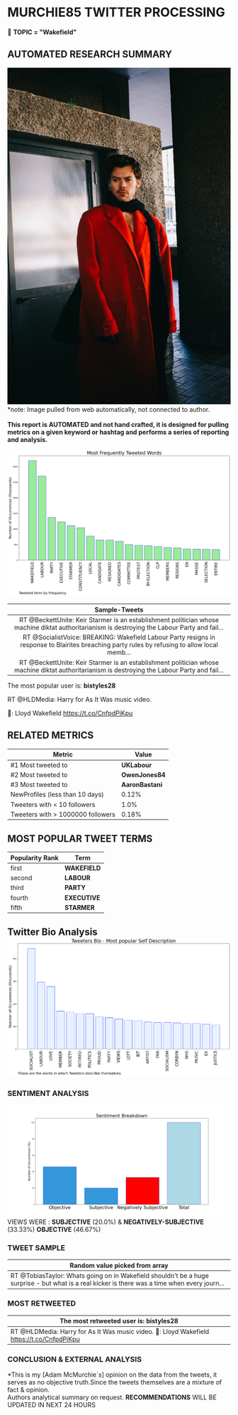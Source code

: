 # MURCHIE85 TWITTER PROCESSING 
&#x1F34E; **TOPIC = "Wakefield"**

## AUTOMATED RESEARCH SUMMARY

![image](assets/2022-05-13hashtagImage.png)*note: Image pulled from web automatically, not connected to author.
<br></br>
<b> This report is AUTOMATED and not hand crafted, it is designed for pulling metrics on a given keyword or hashtag and performs a series of reporting and analysis.</b>



![image](assets/2022-05-13TWEETS.png)



|                **Sample-Tweets**        |
| :-------------: |
| RT @BeckettUnite: Keir Starmer is an establishment politician whose machine diktat authoritarianism is destroying the Labour Party and fail… |
| RT @SocialistVoice: BREAKING: Wakefield Labour Party resigns in response to Blairites breaching party rules by refusing to allow local memb… |
| RT @BeckettUnite: Keir Starmer is an establishment politician whose machine diktat authoritarianism is destroying the Labour Party and fail… |

The most popular user is: **bistyles28**
<div class="alert alert-block alert-danger"> RT @HLDMedia: Harry for As It Was music video. 

📸: Lloyd Wakefield https://t.co/CnfpdPiKpu</div>

## RELATED METRICS<br>
| Metric | Value |
| ------------- | ------------- |
| #1 Most tweeted to  | **UKLabour** |
| #2 Most tweeted to  | **OwenJones84** |
| #3 Most tweeted to  | **AaronBastani** |
| NewProfiles (less than 10 days) | 0.12%  |
| Tweeters with < 10 followers  | 1.0%|
| Tweeters with > 1000000 followers  | 0.18%  |



## MOST POPULAR TWEET TERMS 


| Popularity Rank  | Term |
| ------------- | ------------- |
| first  | **WAKEFIELD**  |
| second  | **LABOUR**  |
| third  | **PARTY** |
| fourth  | **EXECUTIVE**  |
| fifth  | **STARMER**  |


## Twitter Bio Analysis![image](assets/2022-05-13BIO.png)
### SENTIMENT ANALYSIS
![image](assets/2022-05-13sentiment.png)
VIEWS WERE : **SUBJECTIVE**  (20.0%) & **NEGATIVELY-SUBJECTIVE** (33.33%) **OBJECTIVE** (46.67%)

### TWEET SAMPLE 
| Random value picked from array |
| ------------- |
|RT @TobiasTaylor: Whats going on in Wakefield shouldn't be a huge surprise - but what is a real kicker is there was a time when every journ… |

### MOST RETWEETED 

| The most retweeted user is: **bistyles28**  |
| ------------- |
| RT @HLDMedia: Harry for As It Was music video. 📸: Lloyd Wakefield https://t.co/CnfpdPiKpu |

### CONCLUSION & EXTERNAL ANALYSIS

*This is my [Adam McMurchie`s] opinion on the data from the tweets, it serves as no objective truth.Since the tweets themselves are a mixture of fact & opinion.<br>
Authors analytical summary on request.
**RECOMMENDATIONS** WILL BE UPDATED IN NEXT  24 HOURS <br>